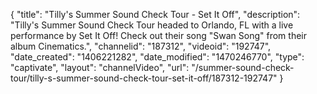 {
    "title": "Tilly's Summer Sound Check Tour - Set It Off",
    "description": "Tilly's Summer Sound Check Tour headed to Orlando, FL with a live performance by Set It Off! Check out their song \"Swan Song\" from their album Cinematics.",
    "channelid": "187312",
    "videoid": "192747",
    "date_created": "1406221282",
    "date_modified": "1470246770",
    "type": "captivate",
    "layout": "channelVideo",
    "url": "\/summer-sound-check-tour\/tilly-s-summer-sound-check-tour-set-it-off\/187312-192747"
}